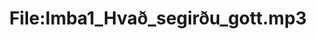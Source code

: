 ---
title: File:Imba1_Hvað_segirðu_gott.mp3
recording of: Hvað segirðu gott?
reading speed: slow
speaker: Imba
license: CC0
---
